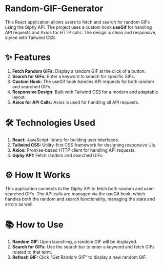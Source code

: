 # Random-GIF-Generator
This React application allows users to fetch and search for random GIFs using the Giphy API. The project uses a custom hook **useGif** for handling API requests and Axios for HTTP calls. The design is clean and responsive, styled with Tailwind CSS.


# ✨ Features
1. **Fetch Random GIFs:** Display a random GIF at the click of a button.
2. **Search for GIFs:** Enter a keyword to search for specific GIFs.
3. **Custom Hook:** The useGif hook handles API requests for both random and searched GIFs.
4. **Responsive Design:** Built with Tailwind CSS for a modern and adaptable layout.
5. **Axios for API Calls:** Axios is used for handling all API requests.

# 🛠️ Technologies Used
1. **React:** JavaScript library for building user interfaces.
2. **Tailwind CSS:** Utility-first CSS framework for designing responsive UIs.
3. **Axios:** Promise-based HTTP client for handling API requests.
4. **Giphy API:** Fetch random and searched GIFs.

# ⚙️ How It Works
This application connects to the Giphy API to fetch both random and user-searched GIFs. The API calls are managed via the useGif hook, which handles both the random and search functionality, managing the state and errors as well.

# 📚 How to Use
1. **Random GIF:** Upon launching, a random GIF will be displayed.
2. **Search for GIFs:** Use the search bar to enter a keyword and fetch GIFs related to that term.
3. **Refresh GIF:** Click "Get Random GIF" to display a new random GIF.
